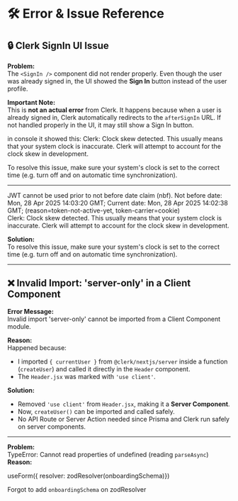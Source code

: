 # 🛠️ Error & Issue Reference

## 🔒 Clerk SignIn UI Issue

**Problem:**  
The `<SignIn />` component did not render properly. Even though the user was already signed in, the UI showed the **Sign In** button instead of the user profile.

**Important Note:**  
This is **not an actual error** from Clerk. It happens because when a user is already signed in, Clerk automatically redirects to the `afterSignIn` URL. If not handled properly in the UI, it may still show a Sign In button.

in console it showed this:
Clerk: Clock skew detected. This usually means that your system clock is inaccurate. Clerk will attempt to account for the clock skew in development.

To resolve this issue, make sure your system's clock is set to the correct time (e.g. turn off and on automatic time synchronization).

---

JWT cannot be used prior to not before date claim (nbf). Not before date: Mon, 28 Apr 2025 14:03:20 GMT; Current date: Mon, 28 Apr 2025 14:02:38 GMT; (reason=token-not-active-yet, token-carrier=cookie)  
Clerk: Clock skew detected. This usually means that your system clock is inaccurate. Clerk will attempt to account for the clock skew in development.

**Solution:** \
To resolve this issue, make sure your system's clock is set to the correct time (e.g. turn off and on automatic time synchronization).

---

## ❌ Invalid Import: 'server-only' in a Client Component

**Error Message:**  
Invalid import
'server-only' cannot be imported from a Client Component module.

**Reason:**  
Happened because:

- I imported `{ currentUser }` from `@clerk/nextjs/server` inside a function (`createUser`) and called it directly in the `Header` component.
- The `Header.jsx` was marked with `'use client'`.

**Solution:**

- Removed `'use client'` from `Header.jsx`, making it a **Server Component**.
- Now, `createUser()` can be imported and called safely.
- No API Route or Server Action needed since Prisma and Clerk run safely on server components.

---

**Problem:**  
TypeError: Cannot read properties of undefined (reading `parseAsync`)
**Reason:**

useForm({
resolver: zodResolver(onboardingSchema)})

Forgot to add `onboardingSchema` on zodResolver
